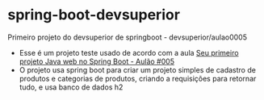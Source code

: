 # spring-boot-devsuperior
Primeiro projeto do devsuperior de springboot - devsuperior/aulao0005

- Esse é um projeto teste usado de acordo com a aula [Seu primeiro projeto Java web no Spring Boot - Aulão #005](https://youtu.be/nQr_X62vq-k)
- O projeto usa spring boot para criar um projeto simples de cadastro de produtos e categorias de produtos, criando a requisições para retornar tudo, e usa banco de dados h2
